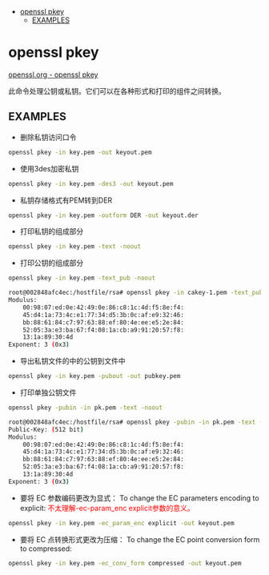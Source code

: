 
<!-- @import "[TOC]" {cmd="toc" depthFrom=1 depthTo=6 orderedList=false} -->

<!-- code_chunk_output -->

- [openssl pkey](#openssl-pkey)
  - [EXAMPLES](#examples)

<!-- /code_chunk_output -->

# openssl pkey

[openssl.org - openssl pkey](https://www.openssl.org/docs/man3.0/man1/openssl-pkey.html)

此命令处理公钥或私钥。它们可以在各种形式和打印的组件之间转换。

## EXAMPLES

- 删除私钥访问口令

```bash
openssl pkey -in key.pem -out keyout.pem
```

- 使用3des加密私钥

```bash
openssl pkey -in key.pem -des3 -out keyout.pem
```

- 私钥存储格式有PEM转到DER

```bash
openssl pkey -in key.pem -outform DER -out keyout.der
```

- 打印私钥的组成部分

```bash
openssl pkey -in key.pem -text -noout
```

- 打印公钥的组成部分

```bash
openssl pkey -in key.pem -text_pub -noout

root@002848afc4ec:/hostfile/rsa# openssl pkey -in cakey-1.pem -text_pub -nooutPublic-Key: (512 bit)
Modulus:
    00:98:07:ed:0e:42:49:0e:86:c8:1c:4d:f5:8e:f4:
    45:d4:1a:73:4c:e1:77:34:d5:3b:0c:af:e9:32:46:
    bb:88:61:84:c7:97:63:88:ef:80:4e:ee:e5:2e:84:
    52:05:3a:e3:ba:67:f4:08:1a:cb:a9:91:20:57:f8:
    13:1a:89:30:4d
Exponent: 3 (0x3)
```

- 导出私钥文件的中的公钥到文件中

```bash
openssl pkey -in key.pem -pubout -out pubkey.pem
```

- 打印单独公钥文件

```bash
openssl pkey -pubin -in pk.pem -text -noout

root@002848afc4ec:/hostfile/rsa# openssl pkey -pubin -in pk.pem -text -noout
Public-Key: (512 bit)
Modulus:
    00:98:07:ed:0e:42:49:0e:86:c8:1c:4d:f5:8e:f4:
    45:d4:1a:73:4c:e1:77:34:d5:3b:0c:af:e9:32:46:
    bb:88:61:84:c7:97:63:88:ef:80:4e:ee:e5:2e:84:
    52:05:3a:e3:ba:67:f4:08:1a:cb:a9:91:20:57:f8:
    13:1a:89:30:4d
Exponent: 3 (0x3)
```

- 要将 EC 参数编码更改为显式：
To change the EC parameters encoding to explicit:
<font color=red>不太理解-ec-param_enc explicit参数的意义。</font>

```bash
openssl pkey -in key.pem -ec_param_enc explicit -out keyout.pem
```

- 要将 EC 点转换形式更改为压缩：
To change the EC point conversion form to compressed:

```bash
openssl pkey -in key.pem -ec_conv_form compressed -out keyout.pem
```

